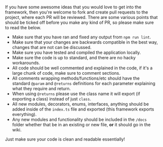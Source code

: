 If you have some awesome ideas that you would love to get into the framework, then you're welcome to fork and create pull requests to the project, where each PR will be reviewed. There are some various points that should be ticked off before you make any kind of PR, so please make sure to read the below.

* Make sure that you have ran and fixed any output from `npm run lint`.
* Make sure that your changes are backwards compatible in the best way, changes that are not can be discussed.
* Make sure you have tested and compiled the application locally.
* Make sure the code is up to standard, and there are no hacky workarounds.
* All code should be well commented and explained in the code, if it's a large chunk of code, make sure to comment sections.
* All comments wrapping methods/functions/etc should have the standard `@param` and `@returns` definitions for each parameter explaining what they require and return.
* When using `@returns` please use the class name it will export (if exporting a class) instead of just `class`.
* All new modules, decorators, enums, interfaces, anything should be added inside of the `index.ts` file and exported (this framework exports everything).
* Any new modules and functionality should be included in the `/docs` folder whether that be in an existing or new file, **or** it should go in the wiki.

Just make sure your code is clean and readable essentially!
